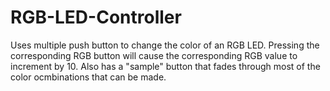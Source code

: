 # RGB-LED-Controller
Uses multiple push button to change the color of an RGB LED. Pressing the corresponding RGB button will cause the corresponding RGB value to increment by 10. Also has a "sample" button that fades through most of the color ocmbinations that can be made.
